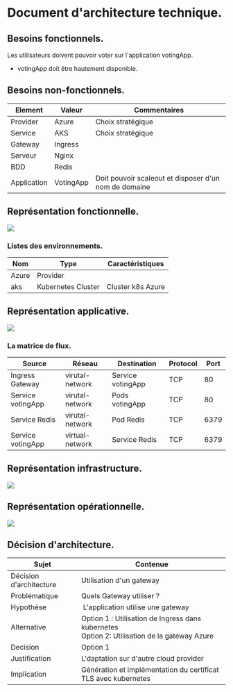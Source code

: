 # Document d'architecture technique.
## Besoins fonctionnels.
Les utilisateurs doivent pouvoir voter sur l'application votingApp.
- votingApp doit être hautement disponible.

## Besoins non-fonctionnels.
| Element | Valeur | Commentaires |
| ------- | ------ | ------------ |
| Provider | Azure | Choix stratégique |
| Service | AKS | Choix stratégique |
| Gateway | Ingress | |
| Serveur | Nginx |
| BDD | Redis | |
| Application | VotingApp | Doit pouvoir scaleout et disposer d'un nom de domaine |

## Représentation fonctionnelle.
![](diagram.jpg)

### Listes des environnements.
| Nom | Type | Caractéristiques |
| --- | ---- | ---------------- |
| Azure | Provider | |
| aks | Kubernetes Cluster | Cluster k8s Azure |

## Représentation applicative.
![](diagram2.jpg)

### La matrice de flux.
| Source | Réseau | Destination | Protocol | Port |
|------------- | ------ | ----------- | -------- | ---- |
| Ingress Gateway | virutal-network | Service votingApp | TCP | 80 |
| Service votingApp | virutal-network | Pods votingApp | TCP | 80 |
| Service Redis  | virutal-network | Pod Redis | TCP | 6379 |
| Service votingApp | virtual-network | Service Redis | TCP | 6379 |
## Représentation infrastructure.
![](diagram3.jpg)
## Représentation opérationnelle.
![](diagram4.jpg)
## Décision d'architecture.
| Sujet | Contenue |
| ----- | -------- |
| Décision d'architecture | Utilisation d'un gateway |
| Problématique | Quels Gateway utiliser ? |
| Hypothése | L'application utilise une gateway |
| Alternative | Option 1 : Utilisation de Ingress dans kubernetes <br> Option 2: Utilisation de la gateway Azure |
| Decision | Option 1 |
| Justification | L'daptation sur d'autre cloud provider |
| Implication | Génération et implémentation du certificat TLS avec kubernetes |




